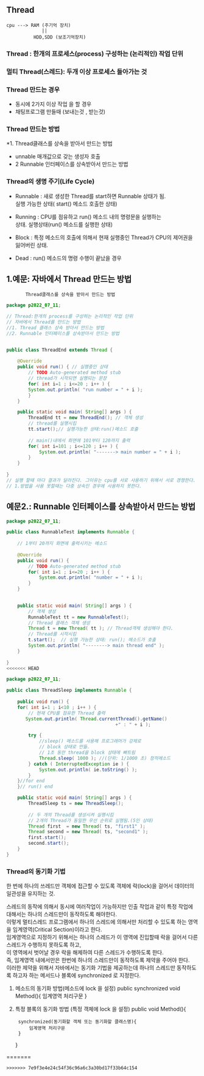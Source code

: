 ## Thread
```````````````````
cpu ---> RAM (주기억 장치)  
             ||
          HDD,SDD (보조기억장치)
`````````````````````````````````
### Thread : 한개의 프로세스(process) 구성하는 (논리적인) 작업 단위
### 멀티 Thread(스레드):  두개 이상 프로세스 돌아가는 것

### Thread 만드는 경우
*  동시에 2가지 이상 작업 을 할 경우 
*  채팅프로그램 만들때 (보내는것 , 받는것)
### Thread 만드는 방법 
*1. Thread클래스를 상속을 받아서 만드는 방법
*    unnable 매개값으로 갖는 생성자 호출
* 2 Runnable 인터페이스를 상속받아서 만드는 방법

###  Thread의 생명 주기(Life Cycle)

* Runnable :  새로 생성한 Thread를 start하면 Runnable 상태가 됨.  
실행 가능한 상태( start() 메소드 호출한 상태)  

* Running : CPU를 점유하고 run() 메소드 내의 명령문을 실행하는   
	  상태. 실행상태(run() 메소드를 실행한 상태)  

* Block : 특정 메소드의 호출에 의해서 현재 실행중인 Thread가 CPU의   제어권을 잃어버린 상태.  

* Dead : run() 메소드의 명령 수행이 끝났을 경우  

## 1.예문: 자바에서 Thread 만드는 방법     
           Thread클래스를 상속을 받아서 만드는 방법      
````````````````````````java
package p2022_07_11;

// Thread:한개의 process를 구성하는 논리적인 작업 단위
// 자바에서 Thread를 만드는 방법
//1. Thread 클래스 상속 받아서 만드는 방법
//2. Runnable 인터페이스를 상속받아서 만드는 방법


public class ThreadEnd extends Thread {
	
	@Override
	public void run() { // 실행중인 상태 
		// TODO Auto-generated method stub
		// thread가 시작되면 실행되는 문장
		for( int i=1 ; i<=20 ; i++ ) {
		System.out.println( "run number = " + i );
		}
	}

    public static void main( String[] args ) {		
		ThreadEnd tt = new ThreadEnd(); // 객체 생성 
		// thread를 실행시킴
		tt.start();// 실행가능한 상태:run()메소드 호출
		
		// main()내에서 화면에 101부터 120까지 출력  
		for( int i=101 ; i<=120 ; i++ ) {
			System.out.println( "-------> main number = " + i );
		}
    }
    
}
// 실행 할때 마다 결과가 달라진다. 그이유는 cpu를 서로 사용하기 위해서 서로 경쟁한다.
// 1.방법을 사용 못할때는 다중 상속인 경우에 사용하지 못한다. 
``````````````````````````````````````````
## 예문2.:	Runnable 인터페이스를 상속받아서 만드는 방법
``````````````java
package p2022_07_11;

public class RunnableTest implements Runnable {
	
    // 1부터 20까지 화면에 출력시키는 메소드 
   
    @Override
    public void run() {
    	// TODO Auto-generated method stub
    	for( int i=1 ; i<=20 ; i++ ) {
			System.out.println( "number = " + i );
		}	
    }
   

    public static void main( String[] args ) {
		// 객체 생성
		RunnableTest tt = new RunnableTest();
		// Thread 클래스 객체 생성
		Thread t = new Thread( tt ); // Thread객체 생성해야 한다. 
		// Thread를 시작시킴
		t.start();  // 실행 가능한 상태: run(); 메소드가 호출 
		System.out.println( "--------> main thread end" );
    }
    
}
<<<<<<< HEAD

package p2022_07_11;

public class ThreadSleep implements Runnable {
   
	public void run() {
	for( int i=1 ; i<10 ; i++ ) {
	    // 현재 CPU를 점유한 Thread 출력
	   System.out.println( Thread.currentThread().getName() 
										+" : " + i );

		try {
			//sleep() 메소드를 사용해 프로그래머가 강제로 
			// block 상태로 만듦.
		    // 1초 동안 thread을 block 상태에 빠트림
		    Thread.sleep( 1000 ); //(단위: 1/1000 초) 정적메소드 
		} catch ( InterruptedException ie ) {		    
		    System.out.println( ie.toString() );
		}
	}//for end
    }// run() end

    public static void main( String[] args ) {
		ThreadSleep ts = new ThreadSleep();
		
		// 두 개의 Thread를 생성시켜 실행시킴
		// 2개의 Thread가 동일한 우선 순위로 실행됨.(5인 상태)		
		Thread first  = new Thread( ts, "first1" );
		Thread second = new Thread( ts, "second1" );
		first.start();
		second.start();
    }
}
```````````````````````````````````
###  Thread의 동기화 기법

   한 번에 하나의 쓰레드만 객체에 접근할 수 있도록 객체에 
   락(lock)을 걸어서 데이터의 일관성을 유지하는 것.

스레드의 동작에 의해서 동시에 여러작업이 가능하지만 인출 작업과 같이 특정 작업에 대해서는 하나의 스레드만이 동작하도록 해야한다.  
이렇게 멀티스레드 프로그램에서 하나의 스레드에 의해서만 처리할 수 있도록 하는 영역을 임계영역(Critical Section)이라고 한다.  
임계영역으로 지정하기 위해서는 하나의 스레드가 이 영역에 진입할때 락을 걸어서 다른 스레드가 수행하지 못하도록 하고,   
이 영역에서 벗어날 경우 락을 해제하여 다른 스레드가 수행하도록 한다.   
즉, 임계영역 내에서만은 한번에 하나의 스레드만이 동작하도록 제약을 주어야 한다.  
이러한 제약을 위해서 자바에서는 동기화 기법을 제공하는데 하나의 스레드만 동작하도록 하고자 하는 메서드나 블록에 synchronized 로 지정한다.  


1. 메소드의 동기화 방법(메소드에 lock 을 설정)
    public  synchronized  void  Method(){
      임계영역 처리구문
    }

2. 특정 블록의 동기화 방법 (특정 객체에 lock 을 설정)
    public  void  Method(){

        synchronized(동기화할 객체 또는 동기화할 클래스명){
            임계영역 처리구문
        }
    }

    










=======
``````````````
>>>>>>> 7e9f3e4e24c54f36c96a6c3a30bd17f33b64c154







